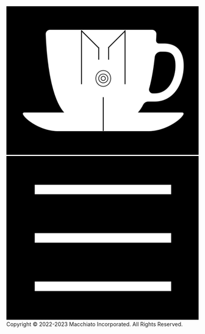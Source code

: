 <div class="header">
<img class="cup-img" src="assets/css/Logo_&_Cup_page_1.jpg"/>
<img class="menu-icon" src="assets/css/Menu_icon_page_1.jpg"/>
<div/>
<div class="menu"><div/>
<div class="footer">Copyright ©️ 2022-2023 Macchiato Incorporated. All Rights Reserved.<div/>
